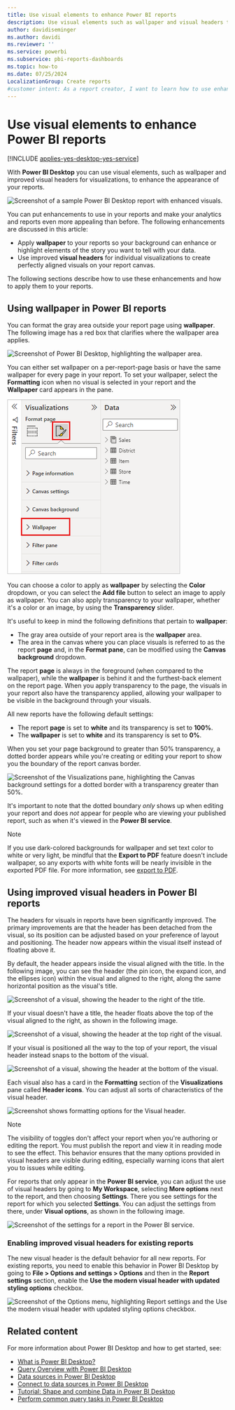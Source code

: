 ```yaml
---
title: Use visual elements to enhance Power BI reports
description: Use visual elements such as wallpaper and visual headers to enhance the appearance of Power BI reports
author: davidiseminger
ms.author: davidi
ms.reviewer: ''
ms.service: powerbi
ms.subservice: pbi-reports-dashboards
ms.topic: how-to
ms.date: 07/25/2024
LocalizationGroup: Create reports
#customer intent: As a report creator, I want to learn how to use enhance the appearance of Power BI reports with visual elements.
---
```

# Use visual elements to enhance Power BI reports

[!INCLUDE [applies-yes-desktop-yes-service](../includes/applies-yes-desktop-yes-service.md)]

With **Power BI Desktop** you can use visual elements, such as wallpaper and improved visual headers for visualizations, to enhance the appearance of your reports.

![Screenshot of a sample Power BI Desktop report with enhanced visuals.](media/desktop-visual-elements-for-reports/visual-elements-for-reports_01.png)

You can put enhancements to use in your reports and make your analytics and reports even more appealing than before. The following enhancements are discussed in this article:

* Apply **wallpaper** to your reports so your background can enhance or highlight elements of the story you want to tell with your data.
* Use improved **visual headers** for individual visualizations to create perfectly aligned visuals on your report canvas.

The following sections describe how to use these enhancements and how to apply them to your reports.

## Using wallpaper in Power BI reports

You can format the gray area outside your report page using **wallpaper**. The following image has a red box that clarifies where the wallpaper area applies.

![Screenshot of Power BI Desktop, highlighting the wallpaper area.](media/desktop-visual-elements-for-reports/visual-elements-for-reports_02.png)

You can either set wallpaper on a per-report-page basis or have the same wallpaper for every page in your report. To set your wallpaper, select the **Formatting** icon when no visual is selected in your report and the **Wallpaper** card appears in the pane.

![Screenshot of the Visualizations pane, highlighting the Wallpaper option.](media/desktop-visual-elements-for-reports/visual-elements-for-reports_03.png)

You can choose a color to apply as **wallpaper** by selecting the **Color** dropdown, or you can select the **Add file** button to select an image to apply as wallpaper. You can also apply transparency to your wallpaper, whether it's a color or an image, by using the **Transparency** slider.

It's useful to keep in mind the following definitions that pertain to **wallpaper**:

* The gray area outside of your report area is the **wallpaper** area.
* The area in the canvas where you can place visuals is referred to as the report **page** and, in the **Format pane**, can be modified using the **Canvas background** dropdown.

The report **page** is always in the foreground (when compared to the wallpaper), while the **wallpaper** is behind it and the furthest-back element on the report page. When you apply transparency to the page, the visuals in your report also have the transparency applied, allowing your wallpaper to be visible in the background through your visuals.

All new reports have the following default settings:

* The report **page** is set to **white** and its transparency is set to **100%**.
* The **wallpaper** is set to **white** and its transparency is set to **0%**.

When you set your page background to greater than 50% transparency, a dotted border appears while you're creating or editing your report to show you the boundary of the report canvas border.

![Screenshot of the Visualizations pane, highlighting the Canvas background settings for a dotted border with a transparency greater than 50%.](media/desktop-visual-elements-for-reports/visual-elements-for-reports_04.png)

It's important to note that the dotted boundary *only* shows up when editing your report and does *not* appear for people who are viewing your published report, such as when it's viewed in the **Power BI service**.

> [!NOTE]
> If you use dark-colored backgrounds for wallpaper and set text color to white or very light, be mindful that the **Export to PDF** feature doesn't include wallpaper, so any exports with white fonts will be nearly invisible in the exported PDF file. For more information, see [export to PDF](../collaborate-share/end-user-pdf.md).

## Using improved visual headers in Power BI reports

The headers for visuals in reports have been significantly improved. The primary improvements are that the header has been detached from the visual, so its position can be adjusted based on your preference of layout and positioning. The header now appears within the visual itself instead of floating above it.

By default, the header appears inside the visual aligned with the title. In the following image, you can see the header (the pin icon, the expand icon, and the ellipses icon) within the visual and aligned to the right, along the same horizontal position as the visual's title.

![Screenshot of a visual, showing the header to the right of the title.](media/desktop-visual-elements-for-reports/visual-elements-for-reports_05.png)

If your visual doesn't have a title, the header floats above the top of the visual aligned to the right, as shown in the following image.

![Screenshot of a visual, showing the header at the top right of the visual.](media/desktop-visual-elements-for-reports/visual-elements-for-reports_07.png)

If your visual is positioned all the way to the top of your report, the visual header instead snaps to the bottom of the visual.

![Screenshot of a visual, showing the header at the bottom of the visual.](media/desktop-visual-elements-for-reports/visual-elements-for-reports_08.png)

Each visual also has a card in the **Formatting** section of the **Visualizations** pane called **Header icons**. You can adjust all sorts of characteristics of the visual header.

![Screenshot shows formatting options for the Visual header.](media/desktop-visual-elements-for-reports/visual-elements-for-reports_09.png)

> [!NOTE]
> The visibility of toggles don't affect your report when you're authoring or editing the report. You must publish the report and view it in reading mode to see the effect. This behavior ensures that the many options provided in visual headers are visible during editing, especially warning icons that alert you to issues while editing.

For reports that only appear in the **Power BI service**, you can adjust the use of visual headers by going to **My Workspace**, selecting **More options** next to the report, and then choosing **Settings**. There you see settings for the report for which you selected **Settings**. You can adjust the settings from there, under **Visual options**, as shown in the following image.

![Screenshot of the settings for a report in the Power BI service.](media/desktop-visual-elements-for-reports/visual-elements-for-reports_10.png)

### Enabling improved visual headers for existing reports

The new visual header is the default behavior for all new reports. For existing reports, you need to enable this behavior in Power BI Desktop by going to **File > Options and settings > Options** and then in the **Report settings** section, enable the **Use the modern visual header with updated styling options** checkbox.

![Screenshot of the Options menu, highlighting Report settings and the Use the modern visual header with updated styling options checkbox.](media/desktop-visual-elements-for-reports/visual-elements-for-reports_06.png)

## Related content

For more information about Power BI Desktop and how to get started, see:

* [What is Power BI Desktop?](../fundamentals/desktop-what-is-desktop.md)
* [Query Overview with Power BI Desktop](../transform-model/desktop-query-overview.md)
* [Data sources in Power BI Desktop](../connect-data/desktop-data-sources.md)
* [Connect to data sources in Power BI Desktop](../connect-data/desktop-connect-to-data.md)
* [Tutorial: Shape and combine Data in Power BI Desktop](../connect-data/desktop-shape-and-combine-data.md)
* [Perform common query tasks in Power BI Desktop](../transform-model/desktop-common-query-tasks.md)